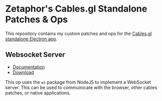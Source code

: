 # Zetaphor's Cables.gl Standalone Patches & Ops

This repository contains my custom patches and ops for the [Cables.gl](https://cables.gl) [standalone Electron app](https://github.com/cables-gl/cables_electron).

## Websocket Server

* [Documentation](https://github.com/Zetaphor/cables-patches-ops/blob/main/websocket-server/README.md)
* [Download](https://github.com/Zetaphor/cables-patches-ops/blob/main/downloads/websocket-server.zip?raw=true)

This op uses the `ws` package from NodeJS to implement a WebSocket server. This can be used to commuinicate with the browser, other cables patches, or native applications.